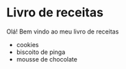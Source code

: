 # Livro de receitas

Olá! Bem vindo ao meu livro de receitas

- cookies  
- biscoito de pinga
- mousse de chocolate